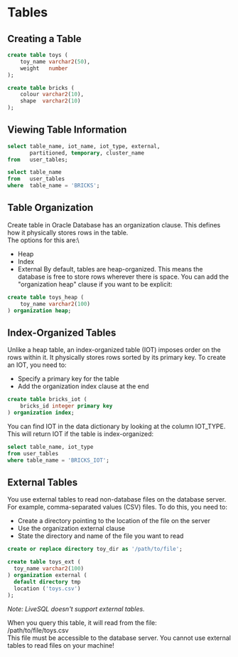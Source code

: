 # Tables

## Creating a Table
```sql
create table toys (
    toy_name varchar2(50),
    weight   number
);
```

```sql
create table bricks (
    colour varchar2(10),
    shape  varchar2(10)
);

```
## Viewing Table Information
```sql
select table_name, iot_name, iot_type, external, 
       partitioned, temporary, cluster_name
from   user_tables;
```
```SQL
select table_name
from   user_tables
where  table_name = 'BRICKS';
```

## Table Organization
Create table in Oracle Database has an organization clause. This defines how it physically stores rows in the table.\
The options for this are:\ 
- Heap
- Index
- External
By default, tables are heap-organized. This means the database is free to store rows wherever there is space. You can add the "organization heap" clause if you want to be explicit:

```sql
create table toys_heap (
    toy_name varchar2(100)
) organization heap;
```

## Index-Organized Tables
Unlike a heap table, an index-organized table (IOT) imposes order on the rows within it. It physically stores rows sorted by its primary key. To create an IOT, you need to:

- Specify a primary key for the table
- Add the organization index clause at the end

```sql
create table bricks_iot (
    bricks_id integer primary key
) organization index;
```
You can find IOT in the data dictionary by looking at the column IOT_TYPE. This will return IOT if the table is index-organized:

```sql
select table_name, iot_type
from user_tables
where table_name = 'BRICKS_IOT';
```

## External Tables
You use external tables to read non-database files on the database server. For example, comma-separated values (CSV) files. To do this, you need to:
- Create a directory pointing to the location of the file on the server
- Use the organization external clause
- State the directory and name of the file you want to read

```sql
create or replace directory toy_dir as '/path/to/file';

create table toys_ext (
  toy_name varchar2(100)
) organization external (
  default directory tmp
  location ('toys.csv')
);
```

_Note: LiveSQL doesn't support external tables._

When you query this table, it will read from the file:\
/path/to/file/toys.csv\
This file must be accessible to the database server. You cannot use external tables to read files on your machine!




